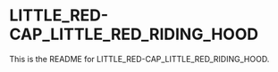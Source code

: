 # LITTLE_RED-CAP_LITTLE_RED_RIDING_HOOD

This is the README for LITTLE_RED-CAP_LITTLE_RED_RIDING_HOOD.